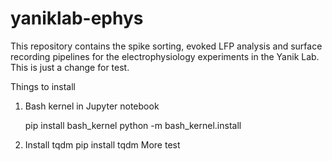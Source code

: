 # yaniklab-ephys

This repository contains the spike sorting, evoked LFP analysis and surface recording pipelines for the electrophysiology experiments in the Yanik Lab. This is just a change for test.


Things to install

1. Bash kernel in Jupyter notebook

	pip install bash_kernel
python -m bash_kernel.install


2. Install tqdm
	pip install tqdm
More test
